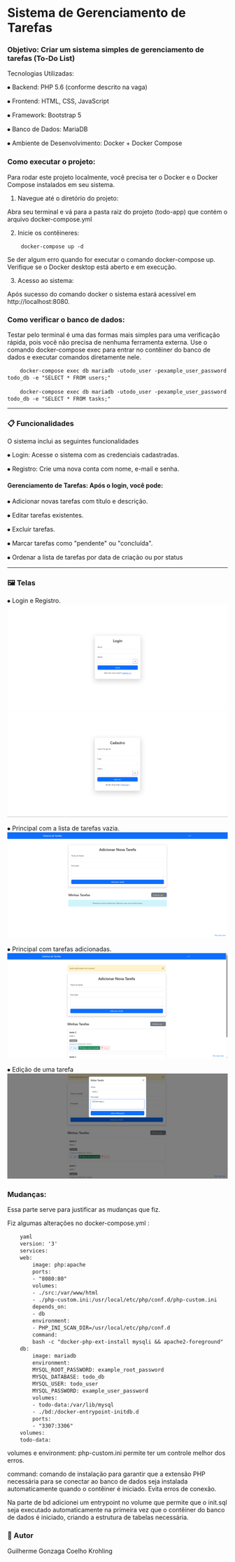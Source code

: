 # Sistema de Gerenciamento de Tarefas

### Objetivo: Criar um sistema simples de gerenciamento de tarefas (To-Do List)

Tecnologias Utilizadas:

⦁	Backend: PHP 5.6 (conforme descrito na vaga)

⦁	Frontend: HTML, CSS, JavaScript

⦁	Framework: Bootstrap 5

⦁	Banco de Dados: MariaDB

⦁	Ambiente de Desenvolvimento: Docker + Docker Compose 

### Como executar o projeto:

Para rodar este projeto localmente, você precisa ter o Docker e o Docker Compose instalados em seu sistema.

1. Navegue até o diretório do projeto: 

Abra seu terminal e vá para a pasta raiz do projeto (todo-app) que contém o arquivo docker-compose.yml

2. Inicie os contêineres:
    
        docker-compose up -d

Se der algum erro quando for executar o comando docker-compose up. Verifique se o Docker desktop está aberto e em execução.

3. Acesso ao sistema:

Após sucesso do comando docker o sistema estará acessível em http://localhost:8080.

### Como verificar o banco de dados:

Testar pelo terminal é uma das formas mais simples para uma verificação rápida, pois você não precisa de nenhuma ferramenta externa. Use o comando docker-compose exec para entrar no contêiner do banco de dados e executar comandos diretamente nele.

        docker-compose exec db mariadb -utodo_user -pexample_user_password todo_db -e "SELECT * FROM users;"

        docker-compose exec db mariadb -utodo_user -pexample_user_password todo_db -e "SELECT * FROM tasks;"
        
---
###  📋 Funcionalidades

O sistema inclui as seguintes funcionalidades

⦁ Login: Acesse o sistema com as credenciais cadastradas.

⦁ Registro: Crie uma nova conta com nome, e-mail e senha.

#### Gerenciamento de Tarefas: Após o login, você pode:

⦁ Adicionar novas tarefas com título e descrição.

⦁ Editar tarefas existentes.

⦁ Excluir tarefas.

⦁ Marcar tarefas como "pendente" ou "concluída".

⦁ Ordenar a lista de tarefas por data de criação ou por status

---
### 🖼️ Telas

⦁ Login e Registro.
![Login](screenshots/login.png)
![Registro](screenshots/registro.png)

⦁ Principal com a lista de tarefas vazia.
![Tarefas](screenshots/tarefas.png)

⦁ Principal com tarefas adicionadas.
![Tarefas Preenchida](screenshots/tarefasPreenchida.png)

⦁ Edição de uma tarefa
![Tela de edição de tarefas](screenshots/editarTarefa.png)

### Mudanças:
Essa parte serve para justificar as mudanças que fiz.

Fiz algumas alterações no docker-compose.yml :
```
    yaml
    version: '3'
    services:
    web:
        image: php:apache
        ports:
        - "8080:80"
        volumes:
        - ./src:/var/www/html
        - ./php-custom.ini:/usr/local/etc/php/conf.d/php-custom.ini
        depends_on:
        - db
        environment:
        - PHP_INI_SCAN_DIR=/usr/local/etc/php/conf.d
        command:
        bash -c "docker-php-ext-install mysqli && apache2-foreground"
    db:
        image: mariadb
        environment:
        MYSQL_ROOT_PASSWORD: example_root_password
        MYSQL_DATABASE: todo_db
        MYSQL_USER: todo_user
        MYSQL_PASSWORD: example_user_password
        volumes:
        - todo-data:/var/lib/mysql
        - ./bd:/docker-entrypoint-initdb.d
        ports:
        - "3307:3306"
    volumes:
    todo-data:
```
volumes e environment: php-custom.ini permite ter um controle melhor dos erros.

command: comando de instalação para garantir que a extensão PHP necessária para se conectar ao banco de dados seja instalada automaticamente quando o contêiner é iniciado. Evita erros de conexão.

Na parte de bd adicionei um entrypoint no volume que permite que o init.sql seja executado automaticamente na primeira vez que o contêiner do banco de dados é iniciado, criando a estrutura de tabelas necessária.


### 👤 Autor

Guilherme Gonzaga Coelho Krohling